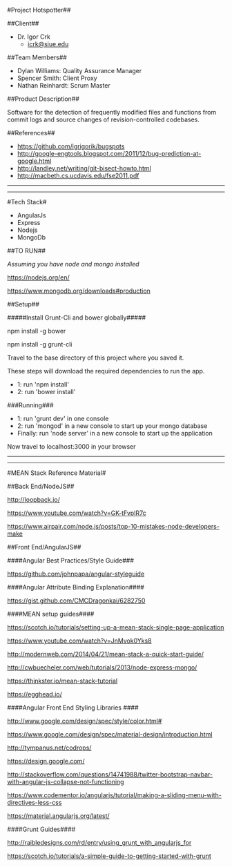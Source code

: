 #Project Hotspotter##

##Client##

 - Dr. Igor Crk
	- icrk@siue.edu
	
	
##Team Members##

 - Dylan Williams: Quality Assurance Manager
 - Spencer Smith: Client Proxy
 - Nathan Reinhardt: Scrum Master
 

##Product Description##

Software for the detection of frequently modified files and functions from commit logs and source changes of revision-controlled codebases.


##References##

 - https://github.com/igrigorik/bugspots
 - http://google-engtools.blogspot.com/2011/12/bug-prediction-at-google.html
 - http://landley.net/writing/git-bisect-howto.html
 - http://macbeth.cs.ucdavis.edu/fse2011.pdf

 ________________________________________________________________________________________

________________________________________________________________________________________
 
 
#Tech Stack#
 
- AngularJs
- Express
- Nodejs
- MongoDb

##TO RUN##

*Assuming you have node and mongo installed*

https://nodejs.org/en/

https://www.mongodb.org/downloads#production


##Setup##


#####Install Grunt-Cli and bower globally#####

npm install -g bower

npm install -g grunt-cli


Travel to the base directory of this project where you saved it.

These steps will download the required dependencies to run the app.

- 1: run 'npm install' 
- 2: run 'bower install'

###Running###
- 1: run 'grunt dev' in one console
- 2: run 'mongod'  in a new console to start up your mongo database
- Finally: run 'node server' in a new console to start up the application

Now travel to localhost:3000 in your browser


________________________________________________________________________________________

________________________________________________________________________________________
 


#MEAN Stack Reference Material#

##Back End/NodeJS##

http://loopback.io/

https://www.youtube.com/watch?v=GK-tFvpIR7c

https://www.airpair.com/node.js/posts/top-10-mistakes-node-developers-make

##Front End/AngularJS##

####Angular Best Practices/Style Guide###

https://github.com/johnpapa/angular-styleguide

####Angular Attribute Binding Explanation####

https://gist.github.com/CMCDragonkai/6282750


####MEAN setup guides####

https://scotch.io/tutorials/setting-up-a-mean-stack-single-page-application

https://www.youtube.com/watch?v=JnMvok0Yks8

http://modernweb.com/2014/04/21/mean-stack-a-quick-start-guide/

http://cwbuecheler.com/web/tutorials/2013/node-express-mongo/

https://thinkster.io/mean-stack-tutorial

https://egghead.io/


####Angular Front End Styling Libraries ####

http://www.google.com/design/spec/style/color.html#

https://www.google.com/design/spec/material-design/introduction.html

http://tympanus.net/codrops/

https://design.google.com/

http://stackoverflow.com/questions/14741988/twitter-bootstrap-navbar-with-angular-js-collapse-not-functioning

https://www.codementor.io/angularjs/tutorial/making-a-sliding-menu-with-directives-less-css

https://material.angularjs.org/latest/

####Grunt Guides####

http://raibledesigns.com/rd/entry/using_grunt_with_angularjs_for

https://scotch.io/tutorials/a-simple-guide-to-getting-started-with-grunt
